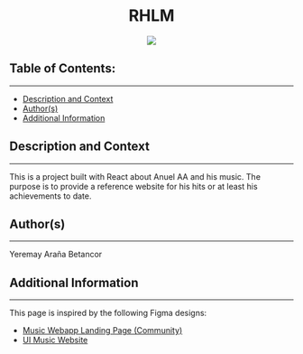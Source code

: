 <h1 align="center">RHLM</h1>
<p align="center"><img src="https://e0.pxfuel.com/wallpapers/142/347/desktop-wallpaper-real-hasta-la-muerte-reggaeton.jpg"/></p> 

## Table of Contents:
---

- [Description and Context](#description-and-context)
- [Author(s)](#authors)
- [Additional Information](#additional-information)

## Description and Context
---
This is a project built with React about Anuel AA and his music. The purpose is to provide a reference website for his hits or at least his achievements to date.

## Author(s)
---
Yeremay Araña Betancor

## Additional Information
---
This page is inspired by the following Figma designs:
- [Music Webapp Landing Page (Community)](https://www.figma.com/file/seg5QrchUcAvTuu4wVcazh/Music-Webapp-Landing-Page-(Community)?type=design&node-id=0-1&mode=design&t=EJjKVkZPueL7lQW2-0)
- [UI Music Website](https://www.figma.com/community/file/1102658373240576308/ui-music-website?searchSessionId=lv5ik2l6-ud7u0h36gel)
